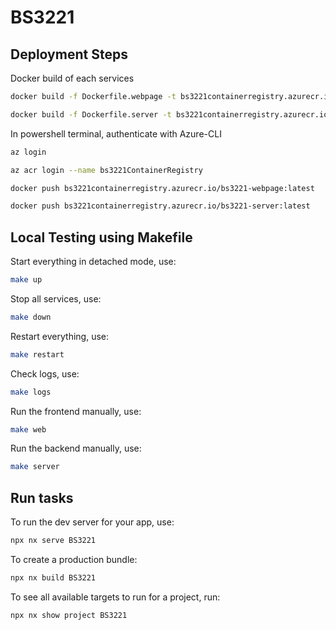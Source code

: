 # BS3221

## Deployment Steps

Docker build of each services
```sh
docker build -f Dockerfile.webpage -t bs3221containerregistry.azurecr.io/bs3221-webpage:latest.

docker build -f Dockerfile.server -t bs3221containerregistry.azurecr.io/bs3221-server:latest.
```

In powershell terminal, authenticate with Azure-CLI
```sh
az login

az acr login --name bs3221ContainerRegistry

docker push bs3221containerregistry.azurecr.io/bs3221-webpage:latest

docker push bs3221containerregistry.azurecr.io/bs3221-server:latest
````

## Local Testing using Makefile

Start everything in detached mode, use:
```sh
make up
```

Stop all services, use:
```sh
make down
```

Restart everything, use:
```sh
make restart
```

Check logs, use:
```sh
make logs
```

Run the frontend manually, use:
```sh
make web
```

Run the backend manually, use:
```sh
make server
```


## Run tasks

To run the dev server for your app, use:

```sh
npx nx serve BS3221
```

To create a production bundle:

```sh
npx nx build BS3221
```

To see all available targets to run for a project, run:

```sh
npx nx show project BS3221
```